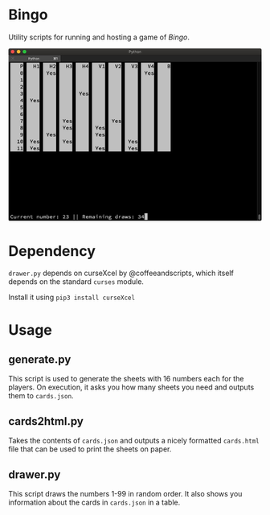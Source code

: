# Bingo

Utility scripts for running and hosting a game of _Bingo_.

![Screenshot](screenshot.jpg)

# Dependency

```drawer.py``` depends on curseXcel by @coffeeandscripts, 
which itself depends on the standard ```curses``` module.

Install it using ```pip3 install curseXcel```

# Usage

## generate.py

This script is used to generate the sheets with 16 numbers each for the players.
On execution, it asks you how many sheets you need and outputs them to ```cards.json```.

## cards2html.py

Takes the contents of ```cards.json``` and outputs a nicely formatted ```cards.html``` file that can be used to print the sheets on paper.

## drawer.py

This script draws the numbers 1-99 in random order.
It also shows you information about the cards in ```cards.json``` in a table.